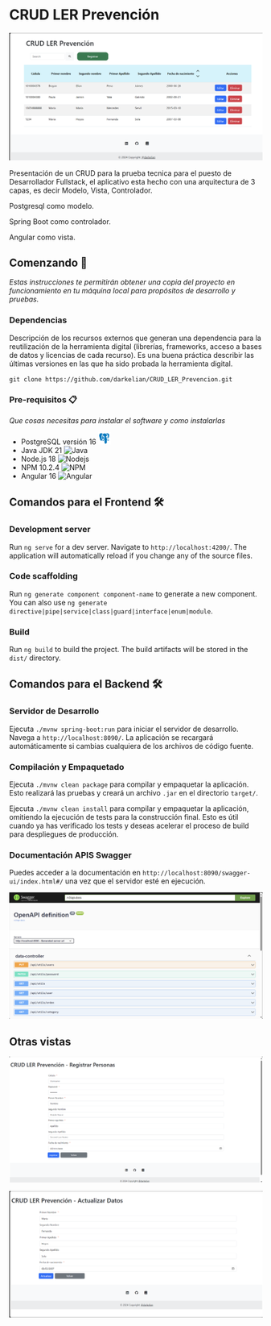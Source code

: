 # CRUD LER Prevención
<p align="center"><img src="https://github.com/darkelian/CRUD_LER_Prevencion/blob/main/Frontend/src/assets/GitImg/image.png"/></p> 
Presentación de un CRUD para la prueba tecnica para el puesto de Desarrollador Fullstack, el aplicativo esta hecho con una arquitectura de 3 capas, es decir Modelo, Vista, Controlador.

Postgresql como modelo.

Spring Boot como controlador.

Angular como vista.

## Comenzando 🚀

_Estas instrucciones te permitirán obtener una copia del proyecto en funcionamiento en tu máquina local para propósitos de desarrollo y pruebas._

### Dependencias
Descripción de los recursos externos que generan una dependencia para la reutilización de la herramienta digital (librerías, frameworks, acceso a bases de datos y licencias de cada recurso). Es una buena práctica describir las últimas versiones en las que ha sido probada la herramienta digital. 

    git clone https://github.com/darkelian/CRUD_LER_Prevencion.git


### Pre-requisitos 📋

_Que cosas necesitas para instalar el software y como instalarlas_
- PostgreSQL versión 16  <img src="https://github.com/aggranadoss/aggranadoss/blob/main/Image/postgresql.svg" width="25" alt="PostgreSQL">
- Java JDK 21   <img src="https://camo.githubusercontent.com/96ef9bc88cefded19b3d9149c39735441396e675297081a5c3ebb42452fc0761/68747470733a2f2f69636f6e2d6c6962726172792e636f6d2f696d616765732f6a6176612d69636f6e2d706e672f6a6176612d69636f6e2d706e672d322e6a7067" width="25" alt="Java">
- Node.js 18  <img src="https://w7.pngwing.com/pngs/56/223/png-transparent-node-js-javascript-computer-icons-github-angle-text-logo.png" width="25" alt="Nodejs">
- NPM 10.2.4 <img src="https://upload.wikimedia.org/wikipedia/commons/thumb/d/db/Npm-logo.svg/2560px-Npm-logo.svg.png" width="25" alt="NPM">
- Angular 16 <img src="https://upload.wikimedia.org/wikipedia/commons/thumb/c/cf/Angular_full_color_logo.svg/180px-Angular_full_color_logo.svg.png" width="25" alt="Angular">

## Comandos para el Frontend 🛠️

### Development server

Run `ng serve` for a dev server. Navigate to `http://localhost:4200/`. The application will automatically reload if you change any of the source files.

### Code scaffolding

Run `ng generate component component-name` to generate a new component. You can also use `ng generate directive|pipe|service|class|guard|interface|enum|module`.

### Build

Run `ng build` to build the project. The build artifacts will be stored in the `dist/` directory.

## Comandos para el Backend 🛠️

### Servidor de Desarrollo

Ejecuta `./mvnw spring-boot:run` para iniciar el servidor de desarrollo. Navega a `http://localhost:8090/`. La aplicación se recargará automáticamente si cambias cualquiera de los archivos de código fuente.

### Compilación y Empaquetado

Ejecuta `./mvnw clean package` para compilar y empaquetar la aplicación. Esto realizará las pruebas y creará un archivo `.jar` en el directorio `target/`.


Ejecuta `./mvnw clean install` para compilar y empaquetar la aplicación, omitiendo la ejecución de tests para la construcción final. Esto es útil cuando ya has verificado los tests y deseas acelerar el proceso de build para despliegues de producción.

### Documentación APIS Swagger

Puedes acceder a la documentación en `http://localhost:8090/swagger-ui/index.html#/` una vez que el servidor esté en ejecución.
<p align="center"><img src="https://github.com/darkelian/CRUD_LER_Prevencion/blob/main/Frontend/src/assets/GitImg/image2.png"/></p>

## Otras vistas
<p align="center"><img src="https://github.com/darkelian/CRUD_LER_Prevencion/blob/main/Frontend/src/assets/GitImg/image3.png"/></p>
<p align="center"><img src="https://github.com/darkelian/CRUD_LER_Prevencion/blob/main/Frontend/src/assets/GitImg/image4.png"/></p>
